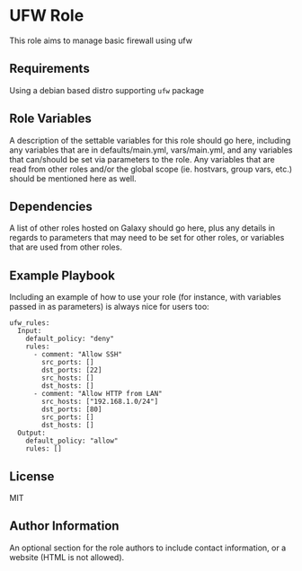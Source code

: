 UFW Role
=========

This role aims to manage basic firewall using ufw

Requirements
------------

Using a debian based distro supporting `ufw` package

Role Variables
--------------

A description of the settable variables for this role should go here, including any variables that are in defaults/main.yml, vars/main.yml, and any variables that can/should be set via parameters to the role. Any variables that are read from other roles and/or the global scope (ie. hostvars, group vars, etc.) should be mentioned here as well.

Dependencies
------------

A list of other roles hosted on Galaxy should go here, plus any details in regards to parameters that may need to be set for other roles, or variables that are used from other roles.

Example Playbook
----------------

Including an example of how to use your role (for instance, with variables passed in as parameters) is always nice for users too:


```
ufw_rules:
  Input:
    default_policy: "deny"
    rules:
      - comment: "Allow SSH"
        src_ports: []
        dst_ports: [22]
        src_hosts: []
        dst_hosts: []
      - comment: "Allow HTTP from LAN"
        src_hosts: ["192.168.1.0/24"]
        dst_ports: [80]
        src_ports: []
        dst_hosts: []
  Output:
    default_policy: "allow"
    rules: []
```

License
-------

MIT

Author Information
------------------



An optional section for the role authors to include contact information, or a website (HTML is not allowed).
